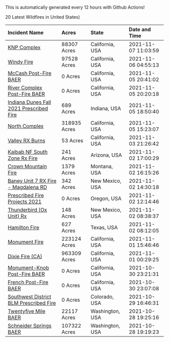 This is automatically generated every 12 hours with Github Actions!

20 Latest Wildfires in United States)

 | Incident Name | Acres | State | Date and Time |
|:---|:---|:---|:---|
| [KNP Complex ](https://inciweb.nwcg.gov/incident/7838/) | 88307 Acres | California, USA | 2021-11-07 11:03:59 |
| [Windy Fire](https://inciweb.nwcg.gov/incident/7841/) | 97528 Acres | California, USA | 2021-11-06 04:55:13 |
| [McCash Post-Fire BAER](https://inciweb.nwcg.gov/incident/7870/) | 0 Acres | California, USA | 2021-11-05 20:41:02 |
| [River Complex Post-Fire BAER](https://inciweb.nwcg.gov/incident/7868/) | 0 Acres | California, USA | 2021-11-05 20:20:18 |
| [Indiana Dunes Fall 2021 Prescribed Fire](https://inciweb.nwcg.gov/incident/7885/) | 689 Acres | Indiana, USA | 2021-11-05 18:50:40 |
| [North Complex](https://inciweb.nwcg.gov/incident/6997/) | 318935 Acres | California, USA | 2021-11-05 15:23:07 |
| [Valley RX Burns](https://inciweb.nwcg.gov/incident/7871/) | 53 Acres | California, USA | 2021-11-03 21:26:42 |
| [Kaibab NF South Zone Rx Fire](https://inciweb.nwcg.gov/incident/5922/) | 241 Acres | Arizona, USA | 2021-11-02 17:00:29 |
| [Crown Mountain Fire](https://inciweb.nwcg.gov/incident/7859/) | 1379 Acres | Montana, USA | 2021-11-02 16:15:26 |
| [Baney Unit 7 RX Fire - Magdalena RD](https://inciweb.nwcg.gov/incident/7883/) | 342 Acres | New Mexico, USA | 2021-11-02 14:30:18 |
| [Prescribed Fire Projects 2021](https://inciweb.nwcg.gov/incident/7426/) | 0 Acres | Oregon, USA | 2021-11-02 12:14:46 |
| [Thunderbird (Ox Unit) Rx](https://inciweb.nwcg.gov/incident/7881/) | 148 Acres | New Mexico, USA | 2021-11-02 08:38:37 |
| [Hamilton Fire](https://inciweb.nwcg.gov/incident/7882/) | 627 Acres | Texas, USA | 2021-11-02 08:12:05 |
| [Monument Fire](https://inciweb.nwcg.gov/incident/7750/) | 223124 Acres | California, USA | 2021-11-01 15:46:46 |
| [Dixie Fire (CA)](https://inciweb.nwcg.gov/incident/7690/) | 963309 Acres | California, USA | 2021-11-01 00:29:25 |
| [Monument-Knob Post-Fire BAER](https://inciweb.nwcg.gov/incident/7851/) | 0 Acres | California, USA | 2021-10-30 23:21:31 |
| [French Post-Fire BAER](https://inciweb.nwcg.gov/incident/7854/) | 0 Acres | California, USA | 2021-10-30 23:07:08 |
| [Southwest District BLM Prescribed Fire ](https://inciweb.nwcg.gov/incident/7852/) | 0 Acres | Colorado, USA | 2021-10-29 16:46:31 |
| [Twentyfive Mile BAER](https://inciweb.nwcg.gov/incident/7846/) | 22117 Acres | Washington, USA | 2021-10-28 19:25:16 |
| [Schneider Springs BAER](https://inciweb.nwcg.gov/incident/7860/) | 107322 Acres | Washington, USA | 2021-10-28 19:19:23 |
